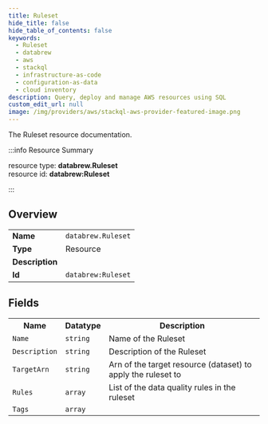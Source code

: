 ```yaml
---
title: Ruleset
hide_title: false
hide_table_of_contents: false
keywords:
  - Ruleset
  - databrew
  - aws
  - stackql
  - infrastructure-as-code
  - configuration-as-data
  - cloud inventory
description: Query, deploy and manage AWS resources using SQL
custom_edit_url: null
image: /img/providers/aws/stackql-aws-provider-featured-image.png
---
```

The Ruleset resource documentation.

:::info Resource Summary

<div class="row">
<div class="providerDocColumn">
<span>resource type:&nbsp;<b>databrew.Ruleset</b></span><br />
<span>resource id:&nbsp;<b>databrew:Ruleset</b></span><br />
</div>
</div>

:::

## Overview
<table><tbody>
<tr><td><b>Name</b></td><td><code>databrew.Ruleset</code></td></tr>
<tr><td><b>Type</b></td><td>Resource</td></tr>
<tr><td><b>Description</b></td><td></td></tr>
<tr><td><b>Id</b></td><td><code>databrew:Ruleset</code></td></tr>
</tbody></table>

## Fields
<table><tbody>
<tr><th>Name</th><th>Datatype</th><th>Description</th></tr>
<tr><td><code>Name</code></td><td><code>string</code></td><td>Name of the Ruleset</td></tr><tr><td><code>Description</code></td><td><code>string</code></td><td>Description of the Ruleset</td></tr><tr><td><code>TargetArn</code></td><td><code>string</code></td><td>Arn of the target resource (dataset) to apply the ruleset to</td></tr><tr><td><code>Rules</code></td><td><code>array</code></td><td>List of the data quality rules in the ruleset</td></tr><tr><td><code>Tags</code></td><td><code>array</code></td><td></td></tr>
</tbody></table>